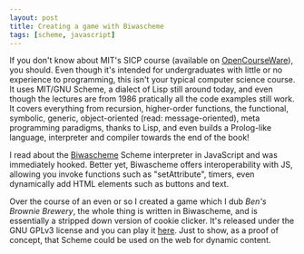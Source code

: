 ```yaml
---
layout: post
title: Creating a game with Biwascheme
tags: [scheme, javascript]
---
```


If you don't know about MIT's SICP course (available on
[OpenCourseWare](https://www.youtube.com/watch?v=2Op3QLzMgSY&list=PLE18841CABEA24090)),
you should. Even though it's intended for undergraduates with little
or no experience to programming, this isn't your typical computer
science course. It uses MIT/GNU Scheme, a dialect of Lisp still around
today, and even though the lectures are from 1986 pratically all the
code examples still work.  It covers everything from recursion,
higher-order functions, the functional, symbolic, generic,
object-oriented (read: message-oriented), meta programming paradigms,
thanks to Lisp, and even builds a Prolog-like language, interpreter
and compiler towards the end of the book!

I read about the [Biwascheme](www.biwascheme.org) Scheme interpreter
in JavaScript and was immediately hooked. Better yet, Biwascheme
offers interoperability with JS, allowing you invoke functions such as
"setAttribute", timers, even dynamically add HTML elements such as
buttons and text.

Over the course of an even or so I created a game which I dub _Ben's
Brownie Brewery_, the whole thing is written in Biwascheme, and is
essentially a stripped down version of cookie clicker. It's released
under the GNU GPLv3 license and you can play it
[here](https://siraben.github.io/brownies/). Just to show, as a proof
of concept, that Scheme could be used on the web for dynamic content.
